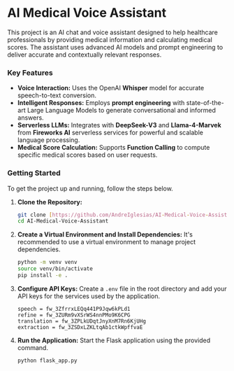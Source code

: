 # AI Medical Voice Assistant

This project is an AI chat and voice assistant designed to help healthcare professionals by providing medical information and calculating medical scores. The assistant uses advanced AI models and prompt engineering to deliver accurate and contextually relevant responses.

### Key Features

* **Voice Interaction:** Uses the OpenAI **Whisper** model for accurate speech-to-text conversion.
* **Intelligent Responses:** Employs **prompt engineering** with state-of-the-art Large Language Models to generate conversational and informed answers.
* **Serverless LLMs:** Integrates with **DeepSeek-V3** and **Llama-4-Marvek** from **Fireworks AI** serverless services for powerful and scalable language processing.
* **Medical Score Calculation:** Supports **Function Calling** to compute specific medical scores based on user requests.

### Getting Started

To get the project up and running, follow the steps below.

1.  **Clone the Repository:**
    ```bash
    git clone [https://github.com/AndreIglesias/AI-Medical-Voice-Assistant.git](https://github.com/AndreIglesias/AI-Medical-Voice-Assistant.git)
    cd AI-Medical-Voice-Assistant
    ```
2.  **Create a Virtual Environment and Install Dependencies:**
    It's recommended to use a virtual environment to manage project dependencies.
    ```bash
    python -m venv venv
    source venv/bin/activate
    pip install -e .
    ```
3.  **Configure API Keys:**
    Create a `.env` file in the root directory and add your API keys for the services used by the application.
    ```
    speech = fw_3ZfrrxLEQq441P9Jqw6kPLd1
    refine = fw_3ZURm9vXSrWS4nnPMo9K6CPG
    translation = fw_3ZPLkUDqtJnyXnM7Rn6KjUHg
    extraction = fw_3ZSDxLZKLtqAb1ctkWpffvaE
    ```
4.  **Run the Application:**
    Start the Flask application using the provided command.
    ```bash
    python flask_app.py
    ```
